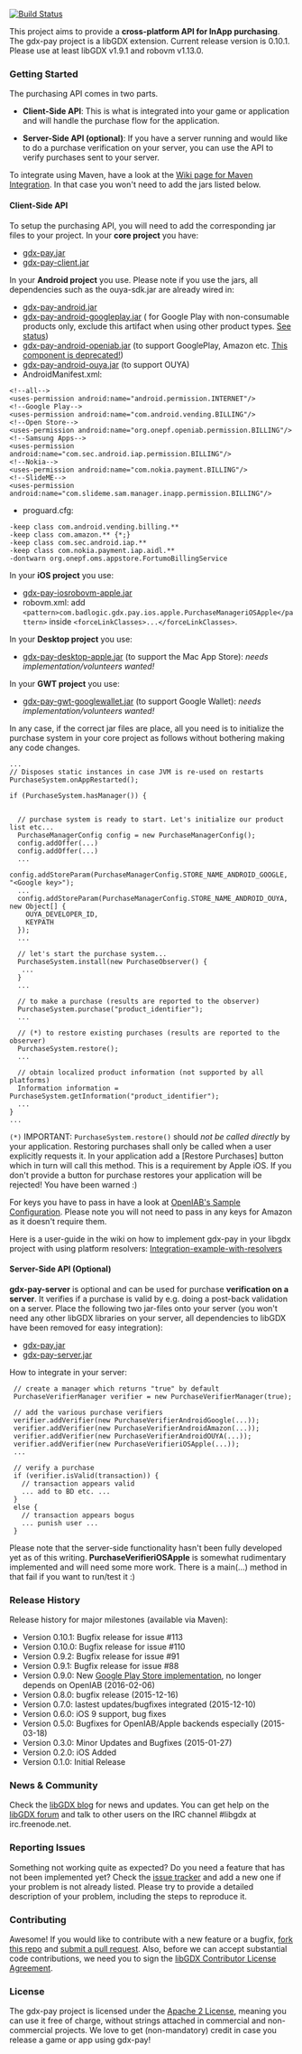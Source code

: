 [![Build Status](https://travis-ci.org/libgdx/gdx-pay.svg?branch=master)](https://travis-ci.org/libgdx/gdx-pay)

This project aims to provide a **cross-platform API for InApp purchasing**.
The gdx-pay project is a libGDX extension. Current release version is 0.10.1. Please use at least libGDX v1.9.1 and robovm v1.13.0.

### Getting Started

The purchasing API comes in two parts.

* **Client-Side API**: This is what is integrated into your game or application and will handle the
purchase flow for the application.

* **Server-Side API (optional)**: If you have a server running and would like to do a purchase verification
on your server, you can use the API to verify purchases sent to your server. 

To integrate using Maven, have a look at the [Wiki page for Maven Integration](https://github.com/libgdx/gdx-pay/wiki/Maven-Integration). In
that case you won't need to add the jars listed below.

#### Client-Side API

To setup the purchasing API, you will need to add the corresponding jar files to your project. In 
your **core project** you have:
* [gdx-pay.jar](https://oss.sonatype.org/content/repositories/releases/com/badlogicgames/gdxpay/gdx-pay/0.10.1/gdx-pay/0.10.1/library.jar)
* [gdx-pay-client.jar](https://oss.sonatype.org/content/repositories/releases/com/badlogicgames/gdxpay/gdx-pay-client/0.10.1/gdx-pay-client/0.10.1/library.jar)

In your **Android project** you use. Please note if you use the jars, all dependencies such as the ouya-sdk.jar are already wired in:
* [gdx-pay-android.jar](https://oss.sonatype.org/content/repositories/releases/com/badlogicgames/gdxpay/gdx-pay-android/0.10.1/gdx-pay-android/0.10.1/library.jar)
* [gdx-pay-android-googleplay.jar](https://oss.sonatype.org/content/repositories/releases/com/badlogicgames/gdxpay/gdx-pay-android-googleplay/0.10.1/gdx-pay-android-googleplay-0.10.1.jar) ( for Google Play with non-consumable products only, exclude this artifact when using other product types. [See status](gdx-pay-android-googleplay/README.md))
* [gdx-pay-android-openiab.jar](https://oss.sonatype.org/content/repositories/releases/com/badlogicgames/gdxpay/gdx-pay-android-openiab/0.10.1/gdx-pay-android-openiab/0.10.1/library.jar) (to support GooglePlay, Amazon etc. [This component is deprecated!](gdx-pay-android-openiab/README.md))
* [gdx-pay-android-ouya.jar](https://oss.sonatype.org/content/repositories/releases/com/badlogicgames/gdxpay/gdx-pay-android-ouya/0.10.1/gdx-pay-android-ouya/0.10.1/library.jar) (to support OUYA)
* AndroidManifest.xml: 
```
<!--all-->
<uses-permission android:name="android.permission.INTERNET"/>
<!--Google Play-->
<uses-permission android:name="com.android.vending.BILLING"/>
<!--Open Store-->
<uses-permission android:name="org.onepf.openiab.permission.BILLING"/>
<!--Samsung Apps-->
<uses-permission android:name="com.sec.android.iap.permission.BILLING"/>
<!--Nokia-->
<uses-permission android:name="com.nokia.payment.BILLING"/>
<!--SlideME-->
<uses-permission android:name="com.slideme.sam.manager.inapp.permission.BILLING"/>
```
* proguard.cfg:
```
-keep class com.android.vending.billing.**
-keep class com.amazon.** {*;}
-keep class com.sec.android.iap.**
-keep class com.nokia.payment.iap.aidl.**
-dontwarn org.onepf.oms.appstore.FortumoBillingService
```

In your **iOS project** you use:
* [gdx-pay-iosrobovm-apple.jar](https://oss.sonatype.org/content/repositories/releases/com/badlogicgames/gdxpay/gdx-pay-iosrobovm-apple/0.10.1/gdx-pay-iosrobovm-apple/0.10.1/library.jar)
* robovm.xml: add `<pattern>com.badlogic.gdx.pay.ios.apple.PurchaseManageriOSApple</pattern>` inside `<forceLinkClasses>...</forceLinkClasses>`.

In your **Desktop project** you use:
* [gdx-pay-desktop-apple.jar](https://oss.sonatype.org/content/repositories/releases/com/badlogicgames/gdxpay/gdx-pay-desktop-apple/0.10.1/gdx-pay-desktop-apple/0.10.1/library.jar) (to support the Mac App Store): *needs implementation/volunteers wanted!*

In your **GWT project** you use:
* [gdx-pay-gwt-googlewallet.jar](https://oss.sonatype.org/content/repositories/releases/com/badlogicgames/gdxpay/gdx-pay-gwt-googlewallet/0.10.1/gdx-pay-gwt-googlewallet/0.10.1/library.jar) (to support Google Wallet): *needs implementation/volunteers wanted!*

In any case, if the correct jar files are place, all you need is to initialize the purchase system in your 
core project as follows without bothering making any code changes. 


```
...
// Disposes static instances in case JVM is re-used on restarts
PurchaseSystem.onAppRestarted();

if (PurchaseSystem.hasManager()) {
    

  // purchase system is ready to start. Let's initialize our product list etc...
  PurchaseManagerConfig config = new PurchaseManagerConfig();
  config.addOffer(...)
  config.addOffer(...)
  ...
  config.addStoreParam(PurchaseManagerConfig.STORE_NAME_ANDROID_GOOGLE, "<Google key>");
  ...
  config.addStoreParam(PurchaseManagerConfig.STORE_NAME_ANDROID_OUYA, new Object[] { 
    OUYA_DEVELOPER_ID, 
    KEYPATH 
  });
  ...

  // let's start the purchase system...
  PurchaseSystem.install(new PurchaseObserver() {         
   ...
  }
  ...
  
  // to make a purchase (results are reported to the observer)
  PurchaseSystem.purchase("product_identifier"); 
  ...
    
  // (*) to restore existing purchases (results are reported to the observer)
  PurchaseSystem.restore();
  ...
  
  // obtain localized product information (not supported by all platforms)
  Information information = PurchaseSystem.getInformation("product_identifier");
  ...
}
...
```

`(*)` IMPORTANT: `PurchaseSystem.restore()` should *not be called directly* by your application. Restoring purchases shall only be 
called when a user explicitly requests it. In your application add a [Restore Purchases] button which in turn will call this method.
This is a requirement by Apple iOS. If you don't provide a button for purchase restores your application will be rejected! You have
been warned :)

For keys you have to pass in have a look at [OpenIAB's Sample Configuration](https://github.com/onepf/OpenIAB/blob/dev/samples/trivialdrive/src/main/java/org/onepf/sample/trivialdrive/InAppConfig.java).
Please note you will not need to pass in any keys for Amazon as it doesn't require them.

Here is a user-guide in the wiki on how to implement gdx-pay in your libgdx project with using platform resolvers: 
 [Integration-example-with-resolvers](https://github.com/libgdx/gdx-pay/wiki/Integration-example-with-resolvers)


#### Server-Side API (Optional)

**gdx-pay-server** is optional and can be used for purchase **verification on a server**. It verifies if a 
purchase is valid by e.g. doing a post-back validation on a server. 
Place the following two jar-files onto your server (you won't need any other libGDX 
libraries on your server, all dependencies to libGDX have been removed for easy integration): 

* [gdx-pay.jar](https://oss.sonatype.org/content/repositories/releases/com/badlogicgames/gdxpay/gdx-pay/0.10.1/gdx-pay/0.10.1/library.jar)
* [gdx-pay-server.jar](https://oss.sonatype.org/content/repositories/releases/com/badlogicgames/gdxpay/gdx-pay-server/0.10.1/gdx-pay-server/0.10.1/library.jar)

How to integrate in your server: 
```
 // create a manager which returns "true" by default  
 PurchaseVerifierManager verifier = new PurchaseVerifierManager(true);
 
 // add the various purchase verifiers
 verifier.addVerifier(new PurchaseVerifierAndroidGoogle(...));
 verifier.addVerifier(new PurchaseVerifierAndroidAmazon(...));
 verifier.addVerifier(new PurchaseVerifierAndroidOUYA(...));
 verifier.addVerifier(new PurchaseVerifieriOSApple(...));
 ...
 
 // verify a purchase
 if (verifier.isValid(transaction)) {
   // transaction appears valid
   ... add to BD etc. ...
 }
 else {
   // transaction appears bogus
   ... punish user ...
 }
 ```
 
Please note that the server-side functionality hasn't been fully developed yet as of this writing. 
**PurchaseVerifieriOSApple** is somewhat rudimentary implemented and will need some more work. There is a main(...) 
method in that fail if you want to run/test it :)

### Release History

Release history for major milestones (available via Maven):
* Version 0.10.1: Bugfix release for issue #113
* Version 0.10.0: Bugfix release for issue #110
* Version 0.9.2: Bugfix release for issue #91
* Version 0.9.1: Bugfix release for issue #88
* Version 0.9.0: New [Google Play Store implementation](gdx-pay-android-googleplay/README.md), no longer depends on OpenIAB (2016-02-06)
* Version 0.8.0: bugfix release (2015-12-16)
* Version 0.7.0: lastest updates/bugfixes integrated (2015-12-10)
* Version 0.6.0: iOS 9 support, bug fixes
* Version 0.5.0: Bugfixes for OpenIAB/Apple backends especially (2015-03-18)
* Version 0.3.0: Minor Updates and Bugfixes (2015-01-27)
* Version 0.2.0: iOS Added
* Version 0.1.0: Initial Release

### News & Community

Check the [libGDX blog](http://www.badlogicgames.com/) for news and updates.
You can get help on the [libGDX forum](http://www.badlogicgames.com/forum/) and talk to other users on the IRC channel #libgdx at irc.freenode.net.

### Reporting Issues

Something not working quite as expected? Do you need a feature that has not been implemented yet? Check the [issue tracker](https://github.com/libgdx/gdx-pay/issues) and add a new one if your problem is not already listed. Please try to provide a detailed description of your problem, including the steps to reproduce it.

### Contributing

Awesome! If you would like to contribute with a new feature or a bugfix, [fork this repo](https://help.github.com/articles/fork-a-repo) and [submit a pull request](https://help.github.com/articles/using-pull-requests).
Also, before we can accept substantial code contributions, we need you to sign the [libGDX Contributor License Agreement](https://github.com/libgdx/libgdx/wiki/Contributing#contributor-license-agreement).

### License

The gdx-pay project is licensed under the [Apache 2 License](https://github.com/libgdx/gdx-pay/blob/master/LICENSE), meaning you can use it free of charge, without strings attached in commercial and non-commercial projects. We love to get (non-mandatory) credit in case you release a game or app using gdx-pay!

